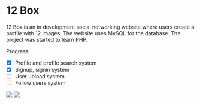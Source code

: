 # 12 Box

12 Box is an in development social networking website where users create a profile with 12 images. The website uses MySQL for the database. The project was started to learn PHP.

Progress:

   - [x] Profile and profile search system
   - [x] Signup, signin system
   - [ ] User upload system
   - [ ] Follow users system

<img src="https://i.imgur.com/POyXubT.png">
<img src="https://i.imgur.com/xoG3dOb.png">